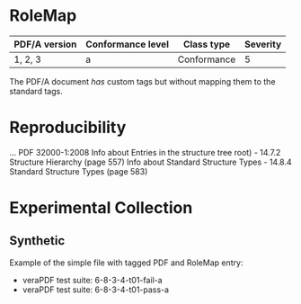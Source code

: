 # RoleMap

| PDF/A version | Conformance level | Class type  | Severity |
| ------------- | ----------------- | ----------  | -------- |
| 1, 2, 3       | a                 | Conformance | 5        |

The PDF/A document _has_ custom tags but without mapping them to the standard tags.

# Reproducibility
...
PDF 32000-1:2008
Info about Entries in the structure tree root) -
14.7.2 Structure Hierarchy (page 557)
Info about Standard Structure Types - 
14.8.4 Standard Structure Types (page 583)

# Experimental Collection
## Synthetic
Example of the simple file with tagged PDF and RoleMap entry:
- veraPDF test suite: 6-8-3-4-t01-fail-a
- veraPDF test suite: 6-8-3-4-t01-pass-a